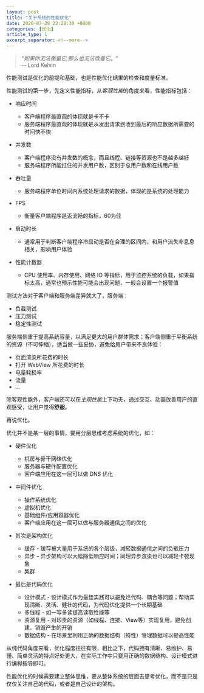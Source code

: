 ```yaml
---
layout: post
title: "关于系统的性能优化"
date: 2020-07-29 22:28:39 +0800
categories: [优化]
article_type: 1
excerpt_separator: <!--more-->
---
```


> “*如果你无法衡量它,那么也无法改善它*。“  
>  -- Lord Kelvin

性能测试是优化的前提和基础，也是性能优化结果的检查和度量标准。

性能测试的第一步，先定义性能指标，从*客观性能*的角度来看，性能指标包括：

- 响应时间
  - 客户端程序最直观的体现就是卡不卡
  - 服务端程序最直观的体现就是从发出请求到收到最后的响应数据所需要的时间快不快
- 并发数
  - 客户端程序没有并发数的概念，而且线程、链接等资源也不是越多越好
  - 服务端程序所能扛住的并发用户数，区别于总用户数和在线用户数

- 吞吐量
  - 服务端程序单位时间内系统处理请求的数据，体现的是系统的处理能力
- FPS
  - 衡量客户端程序是否流畅的指标，60为佳
- 启动时长
  - 通常用于判断客户端程序冷启动是否在合理的区间内，和用户流失率息息相关，影响用户体验
- 性能计数器
  - CPU 使用率、内存使用、网络 IO 等指标，用于监控系统的负载，如果指标太高，通常也预示性能可能会出现问题，一般会设置一个报警值

测试方法对于客户端和服务端差异就大了，服务端：

- 负载测试
- 压力测试
- 稳定性测试

服务端侧重于提高系统容量，以满足更大的用户群体需求；客户端侧重于平衡系统的资源（不可伸缩），适当做一些妥协，避免给用户带来不良体验：

- 页面渲染所花费的时长
- 打开 WebView 所花费的时长
- 电量耗损率
- 流量
- ...

除客观性能外，客户端还可以在*主观性能*上下功夫，通过交互、动画改善用户的直观感受，让用户觉得**舒服**。

再说优化。

优化并不是某一层的事情，要用分层思维考虑系统的优化，如：

- 硬件优化
  - 机房与骨干网络优化
  - 服务器与硬件配置优化
  - 客户端应用在这一层可以做 DNS 优化

- 中间件优化
  - 操作系统优化
  - 虚拟机优化
  - 基础组件/应用容器优化
  - 客户端应用在这一层可以做与服务器通信之间的优化

- 其次是架构优化
  - 缓存 - 缓存被大量用于系统的各个层级，减轻数据通信之间的负载压力
  - 异步 - 异步架构可以大幅降低响应时间；同理异步渲染也可以减轻卡顿现象
  - 集群
- 最后是代码优化
  - 设计模式 - 设计模式作为最佳实践可以避免烂代码、耦合等问题；帮助实现清晰、灵活、健壮的代码，为代码优化提供一个长期基础
  - 多线程 - 如一写多读提高读取性能等
  - 资源复用 - 对珍贵的资源（如线程、连接、View等）实现复用，避免创建、销毁产生的开销
  - 数据结构 - 在场景里利用正确的数据结构（特性）管理数据可以提高性能

从纯代码角度来看，优化程度往往有限，相比之下，代码拥有清晰、易维护、易懂、简单灵活的特点好处更大，在实际工作中只要用正确的数据结构、设计模式进行编程指导即可。

性能优化的时候需要建立整体思维，要从整体系统的层面去思考优化，而不是只是仅仅关注自己的代码，或者是自己设计的架构。